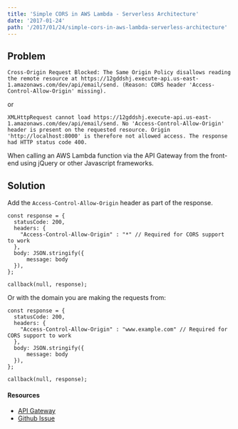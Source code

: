 ```yaml
---
title: 'Simple CORS in AWS Lambda - Serverless Architecture'
date: '2017-01-24'
path: '/2017/01/24/simple-cors-in-aws-lambda-serverless-architecture'
---
```


## Problem

```
Cross-Origin Request Blocked: The Same Origin Policy disallows reading the remote resource at https://12gddshj.execute-api.us-east-1.amazonaws.com/dev/api/email/send. (Reason: CORS header 'Access-Control-Allow-Origin' missing).
```

or

```
XMLHttpRequest cannot load https://12gddshj.execute-api.us-east-1.amazonaws.com/dev/api/email/send. No 'Access-Control-Allow-Origin' header is present on the requested resource. Origin 'http://localhost:8000' is therefore not allowed access. The response had HTTP status code 400.
```

When calling an AWS Lambda function via the API Gateway from the front-end using jQuery or other Javascript frameworks.

## Solution

Add the `Access-Control-Allow-Origin` header as part of the response.

    const response = {
      statusCode: 200,
      headers: {
        "Access-Control-Allow-Origin" : "*" // Required for CORS support to work
      },
      body: JSON.stringify({
          message: body
      }),
    };

    callback(null, response);

Or with the domain you are making the requests from:

    const response = {
      statusCode: 200,
      headers: {
        "Access-Control-Allow-Origin" : "www.example.com" // Required for CORS support to work
      },
      body: JSON.stringify({
          message: body
      }),
    };

    callback(null, response);

#### Resources

- [API Gateway](https://serverless.com/framework/docs/providers/aws/events/apigateway/)
- [Github Issue](https://github.com/serverless/serverless/issues/1955)
